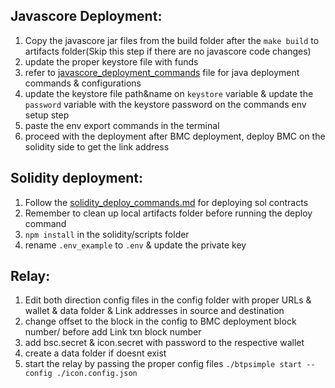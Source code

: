 
Javascore Deployment:
---------------------------------------------------------------------------------------------------------------------------------------------------------------

1. Copy the javascore jar files from the build folder after the `make build` to artifacts folder(Skip this step if there are no javascore code changes)
2. update the proper keystore file with funds 
3. refer to [javascore_deployment_commands](https://github.com/icon-project/btp/blob/btp_nobmv/testnet/javascore/javascore_deploy_commands.md) file for java deployment commands & configurations
4. update the keystore file path&name on `keystore` variable & update the `password` variable with the keystore password on the commands env setup step
5. paste the env export commands in the terminal
6. proceed with the deployment after BMC deployment, deploy BMC on the solidity side to get the link address


Solidity deployment:
---------------------------------------------------------------------------------------------------------------------------------------------------------------

1. Follow the [solidity_deploy_commands.md](https://github.com/icon-project/btp/blob/btp_nobmv/testnet/solidity/solidity_deploy_commands.md) for deploying sol contracts
2. Remember to clean up local artifacts folder before running the deploy command
2. `npm install` in the solidity/scripts folder
3. rename `.env_example` to `.env` & update the private key


Relay:
---------------------------------------------------------------------------------------------------------------------------------------------------------------

1. Edit both direction config files in the config folder with proper URLs & wallet & data folder & Link addresses in source and destination
2. change offset to the block in the config to BMC deployment block number/ before add Link txn block number
3. add bsc.secret & icon.secret with password to the respective wallet
4. create a data folder if doesnt exist
5. start the relay by passing the proper config files
`./btpsimple start --config ./icon.config.json`
